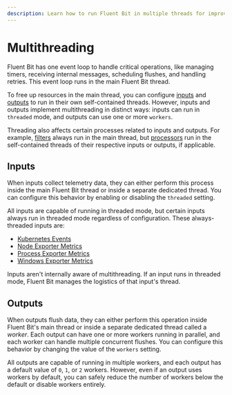 ```yaml
---
description: Learn how to run Fluent Bit in multiple threads for improved scalability.
---
```


# Multithreading

Fluent Bit has one event loop to handle critical operations, like managing
timers, receiving internal messages, scheduling flushes, and handling retries.
This event loop runs in the main Fluent Bit thread.

To free up resources in the main thread, you can configure
[inputs](../pipeline/inputs/README.md) and [outputs](../pipeline/outputs/README.md)
to run in their own self-contained threads. However, inputs and outputs implement
multithreading in distinct ways: inputs can run in `threaded` mode, and outputs
can use one or more `workers`.

Threading also affects certain processes related to inputs and outputs. For example,
[filters](../pipeline/filters/README.md) always run in the main thread, but
[processors](../pipeline/processors/README.md) run in the self-contained threads of
their respective inputs or outputs, if applicable.

## Inputs

When inputs collect telemetry data, they can either perform this process
inside the main Fluent Bit thread or inside a separate dedicated thread. You can
configure this behavior by enabling or disabling the `threaded` setting.

All inputs are capable of running in threaded mode, but certain inputs always
run in threaded mode regardless of configuration. These always-threaded inputs are:

- [Kubernetes Events](../pipeline/inputs/kubernetes-events.md)
- [Node Exporter Metrics](../pipeline/inputs/node-exporter-metrics.md)
- [Process Exporter Metrics](../pipeline/inputs/process-exporter-metrics.md)
- [Windows Exporter Metrics](../pipeline/inputs/windows-exporter-metrics.md)

Inputs aren't internally aware of multithreading. If an input runs in threaded mode, Fluent Bit manages the logistics of that input's thread.

## Outputs

When outputs flush data, they can either perform this operation inside Fluent Bit's main thread or inside a separate dedicated thread called a _worker_. Each output can have one or more workers running in parallel, and each worker can handle multiple concurrent flushes. You can configure this behavior by changing the value of the `workers` setting.

All outputs are capable of running in multiple workers, and each output has a default value of `0`, `1`, or `2` workers. However, even if an output uses workers by default, you can safely reduce the number of workers below the default or disable workers entirely.
